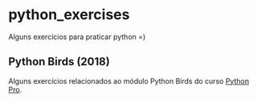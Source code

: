 # python_exercises

Alguns exercícios para praticar python =)

## Python Birds (2018)

Alguns exercícios relacionados ao módulo Python Birds do curso [Python Pro](https://www.python.pro.br/).